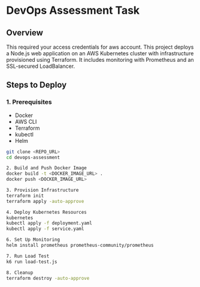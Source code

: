 # DevOps Assessment Task

## Overview
This required your access credentials for aws account.
This project deploys a Node.js web application on an AWS Kubernetes cluster with infrastructure provisioned using Terraform. It includes monitoring with Prometheus and an SSL-secured LoadBalancer.

## Steps to Deploy

### 1. Prerequisites
- Docker
- AWS CLI
- Terraform
- kubectl
- Helm


```bash
git clone <REPO_URL>
cd devops-assessment

2. Build and Push Docker Image
docker build -t <DOCKER_IMAGE_URL> .
docker push <DOCKER_IMAGE_URL>

3. Provision Infrastructure
terraform init
terraform apply -auto-approve

4. Deploy Kubernetes Resources
kubernetes
kubectl apply -f deployment.yaml
kubectl apply -f service.yaml

6. Set Up Monitoring
helm install prometheus prometheus-community/prometheus

7. Run Load Test
k6 run load-test.js

8. Cleanup
terraform destroy -auto-approve

